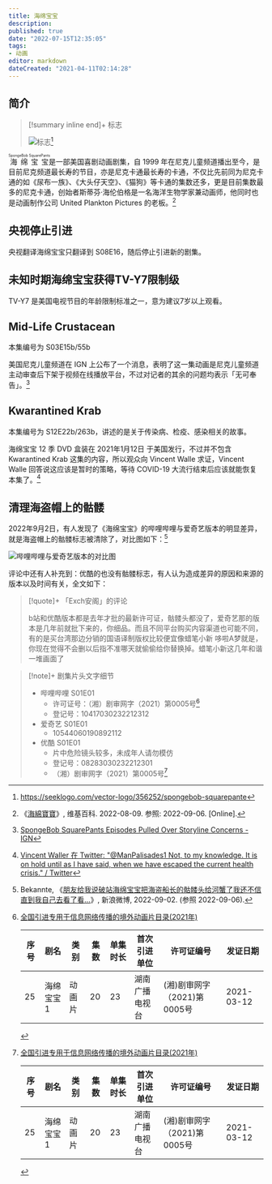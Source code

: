 ```yaml
---
title: 海绵宝宝
description:
published: true
date: "2022-07-15T12:35:05"
tags:
- 动画
editor: markdown
dateCreated: "2021-04-11T02:14:28"
---
```


## 简介

> [!summary inline end]+ 标志
>
> ![标志](https://s3.tebi.io/ggame/video/海绵宝宝/spongebob-squarepante-seeklogo.com.svg)[^logo]

[^logo]: <https://seeklogo.com/vector-logo/356252/spongebob-squarepante>

<ruby>海绵宝宝<rp>(</rp><rt>SpongeBob SquarePants</rt><rp>)</rp></ruby>是一部美国喜剧动画剧集，自 1999 年在尼克儿童频道播出至今，是目前尼克频道最长寿的节目，亦是尼克卡通最长寿的卡通，不仅比先前同为尼克卡通的如《尿布一族》、《大头仔天空》、《猫狗》等卡通的集数还多，更是目前集数最多的尼克卡通，创始者斯蒂芬·海伦伯格是一名海洋生物学家兼动画师，他同时也是动画制作公司 United Plankton Pictures 的老板。[^wiki]

[^wiki]: 《[海綿寶寶](https://zh.wikipedia.org/wiki/海綿寶寶)》, 维基百科. 2022-08-09. 参照: 2022-09-06. [Online].

## 央视停止引进

央视翻译海绵宝宝只翻译到 S08E16，随后停止引进新的剧集。

## 未知时期海绵宝宝获得TV-Y7限制级

TV-Y7 是美国电视节目的年龄限制标准之一，意为建议7岁以上观看。

## Mid-Life Crustacean

本集编号为 S03E15b/55b

美国尼克儿童频道在 IGN 上公布了一个消息，表明了这一集动画是尼克儿童频道主动审查后下架于视频在线播放平台，不过对记者的其余的问题均表示「无可奉告」。[^ign_nc]

[^ign_nc]: [SpongeBob SquarePants Episodes Pulled Over Storyline Concerns - IGN](https://web.archive.org/web/20210410013739/https://www.ign.com/articles/spongebob-squarepants-episodes-pulled-over-storyline-concerns)

## Kwarantined Krab

本集编号为 S12E22b/263b，讲述的是关于传染病、检疫、感染相关的故事。

海绵宝宝 12 季 DVD 盒装在 2021年1月12日 于美国发行，不过并不包含 Kwarantined Krab 这集的内容，所以观众向 Vincent Walle 求证，Vincent Walle 回答说这应该是暂时的策略，等待 COVID-19 大流行结束后应该就能恢复本集了。[^vw_1]

[^vw_1]: [Vincent Waller 在 Twitter: "@ManPalisades1 Not, to my knowledge. It is on hold until as I have said, when we have escaped the current health crisis." / Twitter](https://twitter.com/VincentWaller72/status/1375812924690735104)

## 清理海盗帽上的骷髅

2022年9月2日，有人发现了《海绵宝宝》的哔哩哔哩与爱奇艺版本的明显差异，就是海盗帽上的骷髅标志被清除了，对比图如下：[^0S6J0]

[^0S6J0]: Bekannte, 《[朋友给我说破站海绵宝宝把海盗船长的骷髅头给河蟹了我还不信 直到我自己去看了看…](https://archive.ph/0S6J0 "https://m.weibo.cn/detail/4809325992744011")》, 新浪微博, 2022-09-02. (参照 2022-09-06).

![哔哩哔哩与爱奇艺版本的对比图](https://s3.tebi.io/ggame/video/海绵宝宝/哔哩哔哩_爱奇艺.jpg)

评论中还有人补充到：优酷的也没有骷髅标志，有人认为造成差异的原因和来源的版本以及时间有关，全文如下：

> [!quote]+ 「Exch安阁」的评论
>
> b站和优酷版本都是去年才批的最新许可证，骷髅头都没了，爱奇艺那的版本是几年前就批下来的，你细品。而且不同平台购买内容渠道也可能不同，有的是买台湾那边分销的国语译制版权比较便宜像蜡笔小新 哆啦A梦就是，你现在觉得不会删以后指不准哪天就偷偷给你替换掉。蜡笔小新这几年和谐一堆画面了

> [!note]+ 剧集片头文字细节
>
> +   哔哩哔哩 S01E01
>     +   许可证号：（湘）剧审网字（2021）第0005号[^0005]
>     +   登记号：10417030232212312
> +   爱奇艺 S01E01
>     +   10544060190892112
> +   优酷 S01E01
>     +   片中危险镜头较多，未成年人请勿模仿
>     +   登记号：08283030232212301
>     +   （湘）剧审网字（2021）第0005号[^0005]

[^0005]:
    [全国引进专用于信息网络传播的境外动画片目录(2021年)](https://web.archive.org/web/20220906030847/http://www.nrta.gov.cn/attach/0/f4063eb409904e30b79f5dd100190c39.pdf)

    | 序号 | 剧名       | 类别   | 集数 | 单集时长 | 首次引进单位   | 许可证编号                  | 发证日期   |
    | ---- | ---------- | ------ | ---- | -------- | -------------- | --------------------------- | ---------- |
    | 25   | 海绵宝宝 1 | 动画片 | 20   | 23       | 湖南广播电视台 | (湘)剧审网字（2021)第0005号 | 2021-03-12 |
